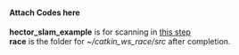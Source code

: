 #### Attach Codes here
**hector_slam_example** is for scanning in [this step](https://github.com/UniKerogen/TempleF1-10/tree/master/Running/Instructions#mapping-structure) <br />
**race** is the folder for _~/catkin_ws_race/src_ after completion.
